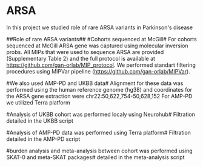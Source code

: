 # ARSA
In this project we studied role of rare ARSA variants in Parkinson's disease

##Role of rare ARSA variants##
#Cohorts sequenced at McGill#
For cohorts sequenced at McGill ARSA gene was captured using molecular inversion probs. All MIPs that were used to sequence ARSA are provided (Supplementary Table 2) and the full protocol is available at https://github.com/gan-orlab/MIP_protocol.
We performed standart filtering procedures using MIPVar pipeline (https://github.com/gan-orlab/MIPVar).

#We also used AMP-PD and UKBB data#
Alignment for these data was performed using the human reference genome (hg38) and coordinates for the ARSA gene extraction were chr22:50,622,754-50,628,152
For AMP-PD we utilized Terra platform

#Analysis of UKBB cohort was performed localy using Neurohub#
Filtration detailed in the UKBB script

#Analysis of AMP-PD data was performed using Terra platform#
Filtration detailed in the AMP-PD script

#burden analysis and meta-analysis between cohort was performed using SKAT-0 and meta-SKAT packages#
detailed in the meta-analysis script
